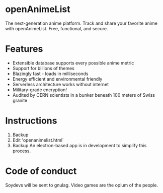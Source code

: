 # openAnimeList
The next-generation anime platform. Track and share your 
favorite anime with openAnimeList. Free, functional, and secure.
# Features
* Extensible database supports every possible anime metric
* Support for billions of themes
* Blazingly fast - loads in milliseconds
* Energy efficient and environmental friendly
* Serverless architecture works without internet
* Military-grade encryption!
* Audited by CERN scientists in a bunker beneath 100 meters of Swiss granite
# Instructions 
1. Backup
2. Edit 'openanimelist.html`
3. Backup
An electron-based app is in development to simplify this process.
# Code of conduct
Soydevs will be sent to gnulag. Video games are the 
opium of the people.
